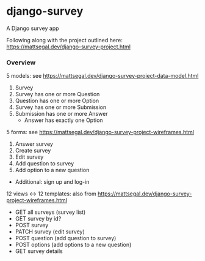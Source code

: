 # django-survey
A Django survey app

Following along with the project outlined here: https://mattsegal.dev/django-survey-project.html

### Overview
5 models: see https://mattsegal.dev/django-survey-project-data-model.html
1. Survey
2. Survey has one or more Question
3. Question has one or more Option
4. Survey has one or more Submission
5. Submission has one or more Answer
    - Answer has exactly one Option

5 forms: see https://mattsegal.dev/django-survey-project-wireframes.html
1. Answer survey
2. Create survey
3. Edit survey
4. Add question to survey
5. Add option to a new question
- Additional: sign up and log-in

12 views <-> 12 templates: also from https://mattsegal.dev/django-survey-project-wireframes.html
- GET all surveys (survey list)
- GET survey by id?
- POST survey
- PATCH survey (edit survey)
- POST question (add question to survey)
- POST options (add options to a new question)
- GET survey details